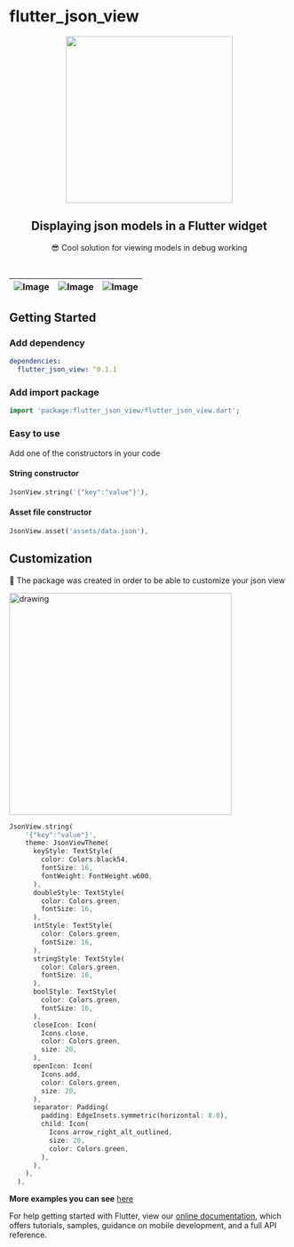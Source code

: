 # flutter_json_view

<p align="center">
  <img src="https://github.com/Frezyx/flutter_json_view/blob/main/example/repo/json_view_logo.png?raw=true" width="300px">
</p>
<h2 align="center">Displaying json models in a Flutter widget</h2>
<p align="center">
  😎 Cool solution for viewing models in debug working
</p>
<br>

| ![Image](https://github.com/Frezyx/flutter_json_view/blob/main/example/repo/example_mov.gif?raw=true) | ![Image](https://github.com/Frezyx/flutter_json_view/blob/main/example/repo/example1.jpg?raw=true) | ![Image](https://github.com/Frezyx/flutter_json_view/blob/main/example/repo/example3.jpg?raw=true) | 
| :------------: | :------------: | :------------: |


## Getting Started

### Add dependency

```yaml
dependencies:
  flutter_json_view: ^0.1.1
```

### Add import package

```dart
import 'package:flutter_json_view/flutter_json_view.dart';
```

### Easy to use

Add one of the constructors in your code

#### String constructor

```dart
JsonView.string('{"key":"value"}'),
```

#### Asset file constructor

```dart
JsonView.asset('assets/data.json'),
```

## Customization
🎨 The package was created in order to be able to customize your json view

<img src="https://github.com/Frezyx/flutter_json_view/blob/main/example/repo/customization_example.jpg?raw=true" alt="drawing" width="400"/>

```dart
JsonView.string(
    '{"key":"value"}',
    theme: JsonViewTheme(
      keyStyle: TextStyle(
        color: Colors.black54,
        fontSize: 16,
        fontWeight: FontWeight.w600,
      ),
      doubleStyle: TextStyle(
        color: Colors.green,
        fontSize: 16,
      ),
      intStyle: TextStyle(
        color: Colors.green,
        fontSize: 16,
      ),
      stringStyle: TextStyle(
        color: Colors.green,
        fontSize: 16,
      ),
      boolStyle: TextStyle(
        color: Colors.green,
        fontSize: 16,
      ),
      closeIcon: Icon(
        Icons.close,
        color: Colors.green,
        size: 20,
      ),
      openIcon: Icon(
        Icons.add,
        color: Colors.green,
        size: 20,
      ),
      separator: Padding(
        padding: EdgeInsets.symmetric(horizontal: 8.0),
        child: Icon(
          Icons.arrow_right_alt_outlined,
          size: 20,
          color: Colors.green,
        ),
      ),
    ),
  ),
```

**More examples you can see** [here](/example/lib/examples)

For help getting started with Flutter, view our 
[online documentation](https://flutter.dev/docs), which offers tutorials, 
samples, guidance on mobile development, and a full API reference.

